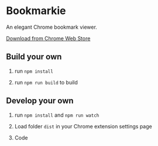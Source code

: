# Bookmarkie

An elegant Chrome bookmark viewer.

[Download from Chrome Web Store][download]

[download]: https://chrome.google.com/webstore/detail/even-neater-bookmarks/ahlphbdcaacfhkiajebghpngknafklbj

## Build your own

1. run `npm install`

2. run `npm run build` to build

## Develop your own

1. run `npm install` and `npm run watch`

2. Load folder `dist` in your Chrome extension settings page

3. Code
